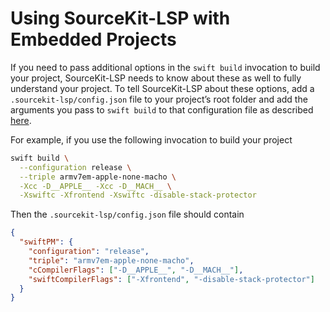 # Using SourceKit-LSP with Embedded Projects

If you need to pass additional options in the `swift build` invocation to build your project, SourceKit-LSP needs to know about these as well to fully understand your project. To tell SourceKit-LSP about these options, add a `.sourcekit-lsp/config.json` file to your project’s root folder and add the arguments you pass to `swift build` to that configuration file as described [here](Configuration%20File.md).

For example, if you use the following invocation to build your project

```sh
swift build \
  --configuration release \
  --triple armv7em-apple-none-macho \
  -Xcc -D__APPLE__ -Xcc -D__MACH__ \
  -Xswiftc -Xfrontend -Xswiftc -disable-stack-protector
```

Then the `.sourcekit-lsp/config.json` file should contain

```json
{
  "swiftPM": {
    "configuration": "release",
    "triple": "armv7em-apple-none-macho",
    "cCompilerFlags": ["-D__APPLE__", "-D__MACH__"],
    "swiftCompilerFlags": ["-Xfrontend", "-disable-stack-protector"]
  }
}
```
